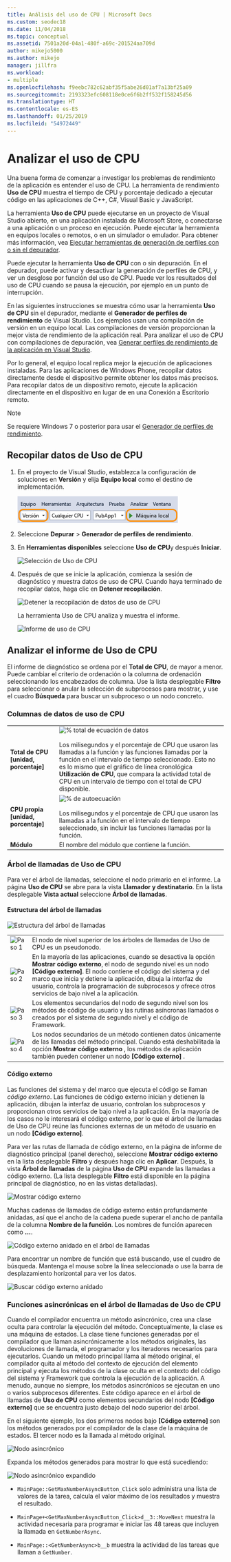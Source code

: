 ```yaml
---
title: Análisis del uso de CPU | Microsoft Docs
ms.custom: seodec18
ms.date: 11/04/2018
ms.topic: conceptual
ms.assetid: 7501a20d-04a1-480f-a69c-201524aa709d
author: mikejo5000
ms.author: mikejo
manager: jillfra
ms.workload:
- multiple
ms.openlocfilehash: f9eebc782c62abf35f5abe26d01af7a13bf25a09
ms.sourcegitcommit: 2193323efc608118e0ce6f6b2ff532f158245d56
ms.translationtype: HT
ms.contentlocale: es-ES
ms.lasthandoff: 01/25/2019
ms.locfileid: "54972449"
---
```

# <a name="analyze-cpu-usage"></a>Analizar el uso de CPU 

Una buena forma de comenzar a investigar los problemas de rendimiento de la aplicación es entender el uso de CPU. La herramienta de rendimiento **Uso de CPU** muestra el tiempo de CPU y porcentaje dedicado a ejecutar código en las aplicaciones de C++, C#, Visual Basic y JavaScript. 

La herramienta **Uso de CPU** puede ejecutarse en un proyecto de Visual Studio abierto, en una aplicación instalada de Microsoft Store, o conectarse a una aplicación o un proceso en ejecución. Puede ejecutar la herramienta en equipos locales o remotos, o en un simulador o emulador. Para obtener más información, vea [Ejecutar herramientas de generación de perfiles con o sin el depurador](../profiling/running-profiling-tools-with-or-without-the-debugger.md). 

Puede ejecutar la herramienta **Uso de CPU** con o sin depuración. En el depurador, puede activar y desactivar la generación de perfiles de CPU, y ver un desglose por función del uso de CPU. Puede ver los resultados del uso de CPU cuando se pausa la ejecución, por ejemplo en un punto de interrupción.  

En las siguientes instrucciones se muestra cómo usar la herramienta **Uso de CPU** sin el depurador, mediante el **Generador de perfiles de rendimiento** de Visual Studio. Los ejemplos usan una compilación de versión en un equipo local. Las compilaciones de versión proporcionan la mejor vista de rendimiento de la aplicación real. Para analizar el uso de CPU con compilaciones de depuración, vea [Generar perfiles de rendimiento de la aplicación en Visual Studio](../profiling/beginners-guide-to-performance-profiling.md).

Por lo general, el equipo local replica mejor la ejecución de aplicaciones instaladas. Para las aplicaciones de Windows Phone, recopilar datos directamente desde el dispositivo permite obtener los datos más precisos. Para recopilar datos de un dispositivo remoto, ejecute la aplicación directamente en el dispositivo en lugar de en una Conexión a Escritorio remoto. 

>[!NOTE]
>Se requiere Windows 7 o posterior para usar el [Generador de perfiles de rendimiento](../profiling/profiling-feature-tour.md).
  
##  <a name="collect-cpu-usage-data"></a>Recopilar datos de Uso de CPU  
  
1. En el proyecto de Visual Studio, establezca la configuración de soluciones en **Versión** y elija **Equipo local** como el destino de implementación.  
  
    ![Selección de Versión y Equipo Local](../profiling/media/cpuuse_selectreleaselocalmachine.png "Select Release and Local Machine")  
  
1. Seleccione **Depurar** > **Generador de perfiles de rendimiento**.  
  
1. En **Herramientas disponibles** seleccione **Uso de CPU**y después **Iniciar**.  
  
    ![Selección de Uso de CPU](../profiling/media/cpuuse_lib_choosecpuusage.png "Select CPU Usage")  
  
4. Después de que se inicie la aplicación, comienza la sesión de diagnóstico y muestra datos de uso de CPU. Cuando haya terminado de recopilar datos, haga clic en **Detener recopilación**.  
  
   ![Detener la recopilación de datos de uso de CPU](../profiling/media/cpu_use_wt_stopcollection.png "Stop CPU Usage data collection")  
  
   La herramienta Uso de CPU analiza y muestra el informe.  
  
   ![Informe de uso de CPU](../profiling/media/cpu_use_wt_report.png "CPU Usage report")  
  

## <a name="analyze-the-cpu-usage-report"></a>Analizar el informe de Uso de CPU  
  
El informe de diagnóstico se ordena por el **Total de CPU**, de mayor a menor. Puede cambiar el criterio de ordenación o la columna de ordenación seleccionando los encabezados de columna. Use la lista desplegable **Filtro** para seleccionar o anular la selección de subprocesos para mostrar, y use el cuadro **Búsqueda** para buscar un subproceso o un nodo concreto. 

###  <a name="BKMK_Call_tree_data_columns"></a> Columnas de datos de uso de CPU  

|||  
|-|-|  
|**Total de CPU [unidad, porcentaje]**|![% total de ecuación de datos](../profiling/media/cpu_use_wt_totalpercentequation.png "CPU_USE_WT_TotalPercentEquation")<br /><br /> Los milisegundos y el porcentaje de CPU que usaron las llamadas a la función y las funciones llamadas por la función en el intervalo de tiempo seleccionado. Esto no es lo mismo que el gráfico de línea cronológica **Utilización de CPU**, que compara la actividad total de CPU en un intervalo de tiempo con el total de CPU disponible.|  
|**CPU propia [unidad, porcentaje]**|![% de autoecuación](../profiling/media/cpu_use_wt_selflpercentequation.png "CPU_USE_WT_SelflPercentEquation")<br /><br /> Los milisegundos y el porcentaje de CPU que usaron las llamadas a la función en el intervalo de tiempo seleccionado, sin incluir las funciones llamadas por la función.|  
|**Módulo**|El nombre del módulo que contiene la función.   
  
###  <a name="BKMK_The_CPU_Usage_call_tree"></a> Árbol de llamadas de Uso de CPU 

Para ver el árbol de llamadas, seleccione el nodo primario en el informe. La página **Uso de CPU** se abre para la vista **Llamador y destinatario**. En la lista desplegable **Vista actual** seleccione **Árbol de llamadas**.  
  
####  <a name="BKMK_Call_tree_structure"></a> Estructura del árbol de llamadas  

 ![Estructura del árbol de llamadas](../profiling/media/cpu_use_wt_getmaxnumbercalltree_annotated.png "Call tree structure")  
  
|||  
|-|-|  
|![Paso 1](../profiling/media/procguid_1.png "ProcGuid_1")|El nodo de nivel superior de los árboles de llamadas de Uso de CPU es un pseudonodo.|  
|![Paso 2](../profiling/media/procguid_2.png "ProcGuid_2")|En la mayoría de las aplicaciones, cuando se desactiva la opción **Mostrar código externo**, el nodo de segundo nivel es un nodo **[Código externo]**. El nodo contiene el código del sistema y del marco que inicia y detiene la aplicación, dibuja la interfaz de usuario, controla la programación de subprocesos y ofrece otros servicios de bajo nivel a la aplicación.|  
|![Paso 3](../profiling/media/procguid_3.png "ProcGuid_3")|Los elementos secundarios del nodo de segundo nivel son los métodos de código de usuario y las rutinas asíncronas llamados o creados por el sistema de segundo nivel y el código de Framework.|  
|![Paso 4](../profiling/media/procguid_4.png "ProcGuid_4")|Los nodos secundarios de un método contienen datos únicamente de las llamadas del método principal. Cuando está deshabilitada la opción **Mostrar código externo** , los métodos de aplicación también pueden contener un nodo **[Código externo]** .|  
  
####  <a name="BKMK_External_Code"></a> Código externo  

 Las funciones del sistema y del marco que ejecuta el código se llaman *código externo*. Las funciones de código externo inician y detienen la aplicación, dibujan la interfaz de usuario, controlan los subprocesos y proporcionan otros servicios de bajo nivel a la aplicación. En la mayoría de los casos no le interesará el código externo, por lo que el árbol de llamadas de Uso de CPU reúne las funciones externas de un método de usuario en un nodo **[Código externo]**.  
  
 Para ver las rutas de llamada de código externo, en la página de informe de diagnóstico principal (panel derecho), seleccione **Mostrar código externo** en la lista desplegable **Filtro** y después haga clic en **Aplicar**. Después, la vista **Árbol de llamadas** de la página **Uso de CPU** expande las llamadas a código externo. (La lista desplegable **Filtro** está disponible en la página principal de diagnóstico, no en las vistas detalladas).
  
 ![Mostrar código externo](../profiling/media/cpu_use_wt_filterview.png "Show External Code")  
  
 Muchas cadenas de llamadas de código externo están profundamente anidadas, así que el ancho de la cadena puede superar el ancho de pantalla de la columna **Nombre de la función**. Los nombres de función aparecen como **...**.  
  
 ![Código externo anidado en el árbol de llamadas](../profiling/media/cpu_use_wt_showexternalcodetoowide.png "Nested external code in the call tree")  
  
 Para encontrar un nombre de función que está buscando, use el cuadro de búsqueda. Mantenga el mouse sobre la línea seleccionada o use la barra de desplazamiento horizontal para ver los datos.  
  
 ![Buscar código externo anidado](../profiling/media/cpu_use_wt_showexternalcodetoowide_found.png "Search for nested external code")  
  
###  <a name="BKMK_Asynchronous_functions_in_the_CPU_Usage_call_tree"></a> Funciones asincrónicas en el árbol de llamadas de Uso de CPU  

 Cuando el compilador encuentra un método asincrónico, crea una clase oculta para controlar la ejecución del método. Conceptualmente, la clase es una máquina de estados. La clase tiene funciones generadas por el compilador que llaman asincrónicamente a los métodos originales, las devoluciones de llamada, el programador y los iteradores necesarios para ejecutarlos. Cuando un método principal llama al método original, el compilador quita al método del contexto de ejecución del elemento principal y ejecuta los métodos de la clase oculta en el contexto del código del sistema y Framework que controla la ejecución de la aplicación. A menudo, aunque no siempre, los métodos asincrónicos se ejecutan en uno o varios subprocesos diferentes. Este código aparece en el árbol de llamadas de **Uso de CPU** como elementos secundarios del nodo **[Código externo]** que se encuentra justo debajo del nodo superior del árbol.  

En el siguiente ejemplo, los dos primeros nodos bajo **[Código externo]** son los métodos generados por el compilador de la clase de la máquina de estados. El tercer nodo es la llamada al método original. 
  
![Nodo asincrónico](media/cpu_use_wt_getmaxnumberasync_selected.png "Asynchronous node")  

Expanda los métodos generados para mostrar lo que está sucediendo:

![Nodo asincrónico expandido](media/cpu_use_wt_getmaxnumberasync_expandedcalltree.png "Expanded asynchronous node")  

- `MainPage::GetMaxNumberAsyncButton_Click` solo administra una lista de valores de la tarea, calcula el valor máximo de los resultados y muestra el resultado.
  
- `MainPage+<GetMaxNumberAsyncButton_Click>d__3::MoveNext` muestra la actividad necesaria para programar e iniciar las 48 tareas que incluyen la llamada en `GetNumberAsync`.
  
- `MainPage::<GetNumberAsync>b__b` muestra la actividad de las tareas que llaman a `GetNumber`.
